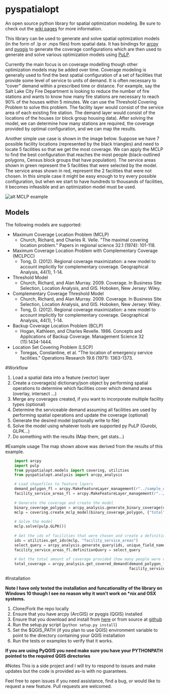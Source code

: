 # pyspatialopt
An open source python library for spatial optimization modeling. Be sure to check out the [wiki pages](https://github.com/apulverizer/pyspatialopt/wiki) for more information.

This library can be used to generate and solve spatial optimization models (in the form of .lp or .mps files) from spatial data. 
It has bindings for [arcpy](http://desktop.arcgis.com/en/arcmap/latest/analyze/arcpy/what-is-arcpy-.htm) and [pyqgis](http://docs.qgis.org/testing/en/docs/pyqgis_developer_cookbook/) to generate the coverage configurations which are then used to generate and solve various optimization models using [PuLP](http://www.coin-or.org/PuLP/).

Currently the main focus is on coverage modelling though other optimization models may be added over time. Coverage modeling is generally used to find the best spatial configuration of a set of facilities that provide some level of service to units of demand. It is often necessary to “cover” demand within a prescribed time or distance. For example, say the Salt Lake City Fire Department is looking to reduce the number of fire stations and wants to know how many fire stations are necessary to reach 90% of the houses within 5 minutes. We can use the Threshold Covering Problem to solve this problem. The facility layer would consist of the service area of each existing fire station. The demand layer would consist of the locations of the houses (or block group housing data). After solving the model, we can determine how many stations are required, the coverage provided by optimal configuration, and we can map the results. 

Another simple use case is shown in the image below. Suppose we have 7 possible facility locations (represented by the black triangles) and need to locate 5 facilities so that we get the most coverage. We can apply the MCLP to find the best configuration that reaches the most people (black-outlined polygons, Census block groups that have population). The service areas shown in green represent the 5 facilities that were selected by the model. The service areas shown in red, represent the 2 facilities that were not chosen. In this simple case it might be easy enough to try every possible configuration, but when we start to have hundreds to thousands of facilities, it becomes infeasible and an optimization model must be used.

![alt MCLP example](https://github.com/apulverizer/pyspatialopt/wiki/img/mclp_example.JPG "MCLP Example")

## Models

The following models are supported:

 * Maximum Coverage Location Problem (MCLP) 
    * Church, Richard, and Charles R. Velle. "The maximal covering location problem." Papers in regional science 32.1 (1974): 101-118.
 * Maximum Coverage Location Problem with Complementary Coverage (MCLPCC)
   * Tong, D. (2012). Regional coverage maximization: a new model to account implicitly for complementary coverage. Geographical Analysis, 44(1), 1-14.
 * Threshold Model
    * Church, Richard, and Alan Murray. 2009. Coverage. In Business Site Selection, Location Analysis, and GIS. Hoboken, New Jersey: Wiley.
 * Complementary Coverage Threshold Model
    * Church, Richard, and Alan Murray. 2009. Coverage. In Business Site Selection, Location Analysis, and GIS. Hoboken, New Jersey: Wiley.
    * Tong, D. (2012). Regional coverage maximization: a new model to account implicitly for complementary coverage. Geographical Analysis, 44(1), 1-14.
 * Backup Coverage Location Problem (BCLP)
    * Hogan, Kathleen, and Charles Revelle. 1986. Concepts and Applications of Backup Coverage. Management Science 32 (11):1434-1444.
 * Location Set Covering Problem (LSCP)
    * Toregas, Constantine, et al. "The location of emergency service facilities." Operations Research 19.6 (1971): 1363-1373.
 
 
#Workflow
1. Load a spatial data into a feature (vector) layer
2. Create a coverage(s) dictionary/json object by performing spatial operations to determine which facilities cover which demand areas (overlay, intersect ...)
3. Merge any coverages created, if you want to incorporate multiple facility types (optional)
4. Determine the serviceable demand assuming all facilities are used by performing spatial operations and update the coverage (optional)
5. Generate the desired model (optionally write to file)
6. Solve the model using whatever tools are supported py PuLP (Gurobi, GLPK...)
7. Do something with the results (Map them, get stats...)

#Example usage
The map shown above was derived from the results of this example.

```python
    import arcpy
    import pulp
    from pyspatialopt.models import covering, utilities
    from pyspatialopt.analysis import arcpy_analysis

    # Load shapefiles to feature layers
    demand_polygon_fl = arcpy.MakeFeatureLayer_management(r"../sample_data/demand_polygon.shp").getOutput(0)
    facility_service_areas_fl = arcpy.MakeFeatureLayer_management(r"../sample_data/facility_service_areas.shp").getOutput(0)
    
    # Generate the coverage and create the model
    binary_coverage_polygon = arcpy_analysis.generate_binary_coverage(demand_polygon_fl, facility_service_areas_fl, "Population", "GEOID10", "ORIG_ID")
    mclp = covering.create_mclp_model(binary_coverage_polygon, {"total": 5}, "mclp.lp")
    
    # Solve the model
    mclp.solve(pulp.GLPK())
    
    # Get the ids of facilities that were chosen and create a definition/selection query
    ids = utilities.get_ids(mclp, "facility_service_areas")
    select_query = arcpy_analysis.generate_query(ids, unique_field_name="ORIG_ID")
    facility_service_areas_fl.definitionQuery = select_query
    
    # Get the total amount of coverage provided (how many people were covered by this model)
    total_coverage = arcpy_analysis.get_covered_demand(demand_polygon_fl, "Population", "binary",
                                                       facility_service_areas_fl)
```
 
#Installation

**Note I have only tested the installation and funcationality of the library on Windows 10 though I see no reason why it won't work on \*nix and OSX systems.**

1. Clone/Fork the repo locally
2. Ensure that you have arcpy (ArcGIS) or pyqgis (QGIS) installed
3. Ensure that you download and install from [here](http://www.coin-or.org/PuLP/) or from source at [github](https://github.com/coin-or/pulp)
4. Run the setup.py script (```python setup.py install```)
5. Set the $QGIS_PATH (if you plan to use QGIS) environment variable to point to the directory containing your QGIS installation
6. Run the tests or examples to verify that it works. 

**If you are using PyQGIS you need make sure you have your PYTHONPATH pointed to the required QGIS directories**
 
 
#Notes
This is a side project and I will try to respond to issues and make updates but the code is provided as-is with no guarantees. 

Feel free to open issues if you need assistance, find a bug, or would like to request a new feature. Pull requests are welcomed.
